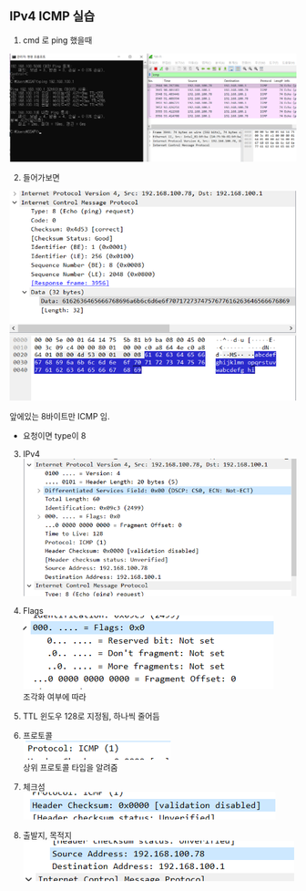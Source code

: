 ## IPv4 ICMP 실습

1. cmd 로 ping 했을때

![Alt text](./images/image-2.png)

2. 들어가보면

![Alt text](./images/image-3.png)

앞에있는 8바이트만 ICMP 임.

- 요청이면 type이 8

3. IPv4
   ![Alt text](./images/image-4.png)

4. Flags  
   ![Alt text](./images/image-5.png)  
   조각화 여부에 따라

5. TTL
   윈도우 128로 지정됨, 하나씩 줄어듬

6. 프로토콜  
   ![Alt text](./images/image-6.png)  
   상위 프로토콜 타입을 알려줌

7. 체크섬
   ![Alt text](./images/image-7.png)

8. 출발지, 목적지
   ![Alt text](./images/image-8.png)
